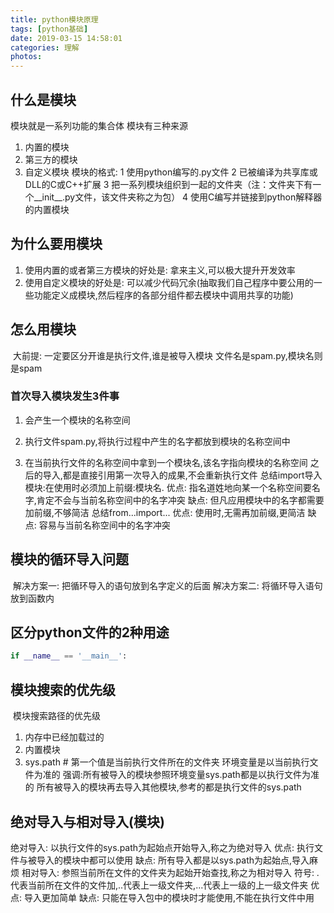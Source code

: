 ```yaml
---
title: python模块原理
tags: [python基础]
date: 2019-03-15 14:58:01
categories: 理解
photos:
---
```


## 什么是模块

模块就是一系列功能的集合体
模块有三种来源

1. 内置的模块
2. 第三方的模块
3. 自定义模块
  模块的格式:
  1 使用python编写的.py文件
  2 已被编译为共享库或DLL的C或C++扩展
  3 把一系列模块组织到一起的文件夹（注：文件夹下有一个__init__.py文件，该文件夹称之为包）
  4 使用C编写并链接到python解释器的内置模块

## 为什么要用模块

1. 使用内置的或者第三方模块的好处是: 拿来主义,可以极大提升开发效率
2. 使用自定义模块的好处是: 可以减少代码冗余(抽取我们自己程序中要公用的一些功能定义成模块,然后程序的各部分组件都去模块中调用共享的功能)

## 怎么用模块

​	大前提: 一定要区分开谁是执行文件,谁是被导入模块
	文件名是spam.py,模块名则是spam

### 	首次导入模块发生3件事

1. 会产生一个模块的名称空间

2. 执行文件spam.py,将执行过程中产生的名字都放到模块的名称空间中
3. 在当前执行文件的名称空间中拿到一个模块名,该名字指向模块的名称空间
    之后的导入,都是直接引用第一次导入的成果,不会重新执行文件
    总结import导入模块:在使用时必须加上前缀:模块名.
    优点: 指名道姓地向某一个名称空间要名字,肯定不会与当前名称空间中的名字冲突
    缺点: 但凡应用模块中的名字都需要加前缀,不够简洁
    总结from...import...
    优点: 使用时,无需再加前缀,更简洁
    缺点: 容易与当前名称空间中的名字冲突

## 模块的循环导入问题

​	解决方案一: 把循环导入的语句放到名字定义的后面
	解决方案二: 将循环导入语句放到函数内

## 区分python文件的2种用途

```python
if __name__ == '__main__':
```

## 模块搜索的优先级

​	模块搜索路径的优先级

1. 内存中已经加载过的
2. 内置模块
3. sys.path #  第一个值是当前执行文件所在的文件夹
  环境变量是以当前执行文件为准的
  强调:所有被导入的模块参照环境变量sys.path都是以执行文件为准的
  所有被导入的模块再去导入其他模块,参考的都是执行文件的sys.path

## 绝对导入与相对导入(模块)

绝对导入: 以执行文件的sys.path为起始点开始导入,称之为绝对导入
优点: 执行文件与被导入的模块中都可以使用
缺点: 所有导入都是以sys.path为起始点,导入麻烦
	相对导入: 参照当前所在文件的文件夹为起始开始查找,称之为相对导入
符号: .代表当前所在文件的文件加,..代表上一级文件夹,...代表上一级的上一级文件夹
优点: 导入更加简单
缺点: 只能在导入包中的模块时才能使用,不能在执行文件中用